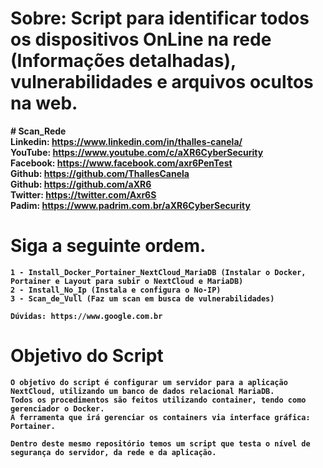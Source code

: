 # Sobre: Script para identificar todos os dispositivos OnLine na rede (Informações detalhadas), vulnerabilidades e arquivos ocultos na web. <br>

<b># Scan_Rede<b><br>
Linkedin: https://www.linkedin.com/in/thalles-canela/ <br>
YouTube:  https://www.youtube.com/c/aXR6CyberSecurity <br>
Facebook: https://www.facebook.com/axr6PenTest <br>
Github:   https://github.com/ThallesCanela <br>
Github:   https://github.com/aXR6 <br>
Twitter:  https://twitter.com/Axr6S <br>
Padim:    https://www.padrim.com.br/aXR6CyberSecurity <br>

# Siga a seguinte ordem.
```
1 - Install_Docker_Portainer_NextCloud_MariaDB (Instalar o Docker, Portainer e Layout para subir o NextCloud e MariaDB)
2 - Install_No_Ip (Instala e configura o No-IP)
3 - Scan_de_Vull (Faz um scan em busca de vulnerabilidades)

Dúvidas: https://www.google.com.br
```

# Objetivo do Script
```
O objetivo do script é configurar um servidor para a aplicação NextCloud, utilizando um banco de dados relacional MariaDB.
Todos os procedimentos são feitos utilizando container, tendo como gerenciador o Docker.
A ferramenta que irá gerenciar os containers via interface gráfica: Portainer.

Dentro deste mesmo repositório temos um script que testa o nível de segurança do servidor, da rede e da aplicação.
```
